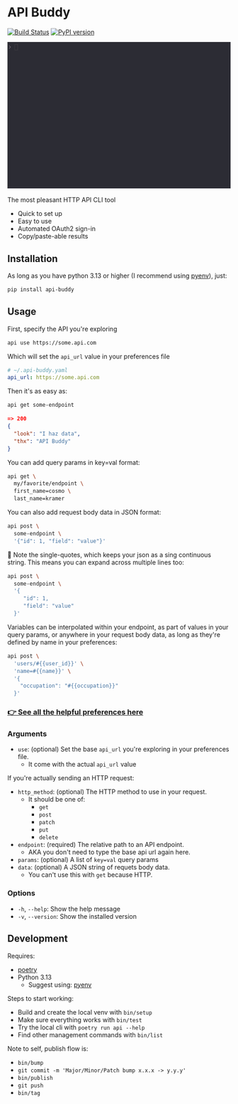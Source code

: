 # API Buddy
[![Build Status](https://circleci.com/gh/fonsecapeter/api-buddy.svg?style=svg)](https://circleci.com/gh/fonsecapeter/api-buddy)
[![PyPI version](https://badge.fury.io/py/api-buddy.svg)](https://badge.fury.io/py/api-buddy)

<img src="https://raw.githubusercontent.com/fonsecapeter/api-buddy/main/media/demo.gif" alt="demo">

The most pleasant HTTP API CLI tool
- Quick to set up
- Easy to use
- Automated OAuth2 sign-in
- Copy/paste-able results

## Installation

As long as you have python 3.13 or higher (I recommend using [pyenv](https://github.com/pyenv/pyenv)), just:
```bash
pip install api-buddy
```

## Usage

First, specify the API you're exploring
```bash
api use https://some.api.com
```

Which will set the `api_url` value in your preferences file
```yaml
# ~/.api-buddy.yaml
api_url: https://some.api.com
```

Then it's as easy as:
```bash
api get some-endpoint
```
```json
=> 200
{
  "look": "I haz data",
  "thx": "API Buddy"
}
```

You can add query params in key=val format:
```bash
api get \
  my/favorite/endpoint \
  first_name=cosmo \
  last_name=kramer
```

You can also add request body data in JSON format:
```bash
api post \
  some-endpoint \
  '{"id": 1, "field": "value"}'
```

🤔 Note the single-quotes, which keeps your json as a sing continuous string.
This means you can expand across multiple lines too:
```bash
api post \
  some-endpoint \
  '{
     "id": 1,
     "field": "value"
  }'
```

Variables can be interpolated within your endpoint, as part
of values in your query params, or anywhere in your request
body data, as long as they're defined by name in your
preferences:
``` bash
api post \
  'users/#{{user_id}}' \
  'name=#{{name}}' \
  '{
    "occupation": "#{{occupation}}"
  }'
```

### [👉 See all the helpful preferences here](https://github.com/fonsecapeter/api-buddy/blob/master/docs/preferences.md)

### Arguments
- `use`: (optional) Set the base `api_url` you're exploring in your preferences file.
  - It come with  the actual `api_url` value

If you're actually sending an HTTP request:
- `http_method`: (optional) The HTTP method to use in your request.
  - It should be one of:
    - `get`
    - `post`
    - `patch`
    - `put`
    - `delete`
- `endpoint`: (required) The relative path to an API endpoint.
  - AKA you don't need to type the base api url again here.
- `params`: (optional) A list of `key=val` query params
- `data`: (optional) A JSON string of requets body data.
  - You can't use this with `get` because HTTP.


### Options
- `-h`, `--help`: Show the help message
- `-v`, `--version`: Show the installed version

## Development
Requires:
- [poetry](https://poetry.eustace.io/)
- Python 3.13
  - Suggest using: [pyenv](https://github.com/pyenv/pyenv)

Steps to start working:
- Build and create the local venv with `bin/setup`
- Make sure everything works with `bin/test`
- Try the local cli with `poetry run api --help`
- Find other management commands with `bin/list`

Note to self, publish flow is:
- `bin/bump`
- `git commit -m 'Major/Minor/Patch bump x.x.x -> y.y.y'`
- `bin/publish`
- `git push`
- `bin/tag`

